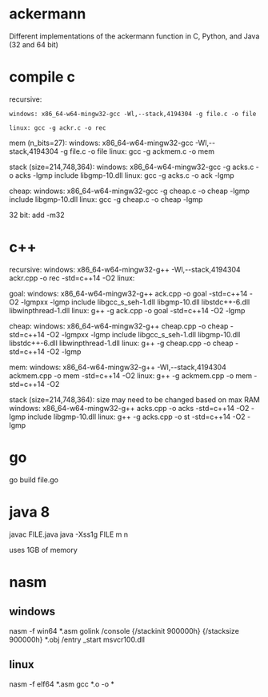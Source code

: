 # ackermann
Different implementations of the ackermann function in C, Python, and Java (32 and 64 bit)

# compile c

  recursive:
  
    windows: x86_64-w64-mingw32-gcc -Wl,--stack,4194304 -g file.c -o file
    
    linux: gcc -g ackr.c -o rec
  
  mem (n_bits=27):
    windows: x86_64-w64-mingw32-gcc -Wl,--stack,4194304 -g file.c -o file
    linux: gcc -g ackmem.c -o mem
  
  stack (size=214,748,364):
    windows: x86_64-w64-mingw32-gcc -g acks.c -o acks -lgmp
      include libgmp-10.dll
    linux: gcc -g acks.c -o ack -lgmp

  cheap:
    windows: x86_64-w64-mingw32-gcc -g cheap.c -o cheap -lgmp
      include libgmp-10.dll
    linux: gcc -g cheap.c -o cheap -lgmp
  
  32 bit: add -m32

# c++
  recursive:
    windows: x86_64-w64-mingw32-g++ -Wl,--stack,4194304 ackr.cpp -o rec -std=c++14 -O2
    linux: 

  goal:
    windows: x86_64-w64-mingw32-g++ ack.cpp -o goal -std=c++14 -O2 -lgmpxx -lgmp
      include libgcc_s_seh-1.dll libgmp-10.dll libstdc++-6.dll libwinpthread-1.dll
    linux: g++ -g ack.cpp -o goal -std=c++14 -O2 -lgmp
  
  cheap:
    windows: x86_64-w64-mingw32-g++ cheap.cpp -o cheap -std=c++14 -O2 -lgmpxx -lgmp
      include libgcc_s_seh-1.dll libgmp-10.dll libstdc++-6.dll libwinpthread-1.dll
    linux: g++ -g cheap.cpp -o cheap -std=c++14 -O2 -lgmp
  
  mem:
    windows: x86_64-w64-mingw32-g++ -Wl,--stack,4194304 ackmem.cpp -o mem -std=c++14 -O2
    linux: g++ -g ackmem.cpp -o mem -std=c++14 -O2
  
  stack (size=214,748,364):
    size may need to be changed based on max RAM
    windows: x86_64-w64-mingw32-g++ acks.cpp -o acks -std=c++14 -O2 -lgmp
      include libgmp-10.dll
    linux: g++ -g acks.cpp -o st -std=c++14 -O2 -lgmp

# go
  go build file.go

# java 8
  javac FILE.java
  java -Xss1g FILE m n

  uses 1GB of memory

# nasm
## windows
  nasm -f win64 *.asm
  golink /console {/stackinit 900000h} {/stacksize 900000h} *.obj /entry _start msvcr100.dll
## linux
  nasm -f elf64 *.asm
  gcc *.o -o *
  
